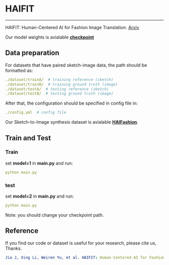 # HAIFIT

***
HAIFIT: Human-Centered AI for Fashion Image Translation. [Arxiv](https://arxiv.org/abs/2403.08651)

Our model weights is avialable [**checkpoint**](https://drive.google.com/drive/folders/1DW2O9xIiL_wb4BDz06PflUqSq_n9v-Lf?usp=drive_link)

## Data preparation
For datasets that have paired sketch-image data, the path should be formatted as:
```yaml
./dataset/trainA/  # training reference (sketch)
./dataset/trainB/  # training ground truth (image)
./dataset/testA/  # testing reference (sketch)
./dataset/testB/  # testing ground truth (image)
```
After that, the configuration should be specified in config file in:
```yaml
./config.yml  # config file
```
Our Sketch-to-Image synthesis dataset is avialable [**HAIFashion**](https://drive.google.com/file/d/18nQfq7I7XUwXVFOqNbKmiyOnWaBJmw-_/view?usp=drive_link).


## Train and Test
### Train
set **model=1** in **main.py** and run:
```yaml
python main.py
```

### test
set **model=2** in **main.py** and run:
```yaml
python main.py
```
Note: you should change your checkpoint path.

## Reference
If you find our code or dataset is useful for your research, please cite us, Thanks.
```yaml
Jia J, Xing Li, Weiren Yu, et al. HAIFIT: Human-Centered AI for Fashion Image Translation.[J]. arXiv preprint arXiv:2403.08651, 2024.
```
